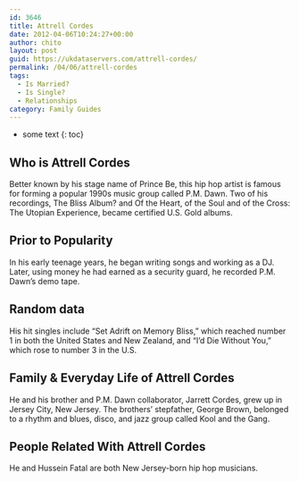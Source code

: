 ```yaml
---
id: 3646
title: Attrell Cordes
date: 2012-04-06T10:24:27+00:00
author: chito
layout: post
guid: https://ukdataservers.com/attrell-cordes/
permalink: /04/06/attrell-cordes
tags:
  - Is Married?
  - Is Single?
  - Relationships
category: Family Guides
---
```


* some text
{: toc}
          
          
## Who is  Attrell Cordes
                  
                  
                  
Better known by his stage name of Prince Be, this hip hop artist is famous for forming a popular 1990s music group called P.M. Dawn. Two of his recordings, The Bliss Album? and Of the Heart, of the Soul and of the Cross: The Utopian Experience, became certified U.S. Gold albums.
                  
                
                
                
## Prior to Popularity 
                  
                  
                  
In his early teenage years, he began writing songs and working as a DJ. Later, using money he had earned as a security guard, he recorded P.M. Dawn&#8217;s demo tape.
                  
                
                
                
## Random data 
                  
                  
                  
His hit singles include &#8220;Set Adrift on Memory Bliss,&#8221; which reached number 1 in both the United States and New Zealand, and &#8220;I&#8217;d Die Without You,&#8221; which rose to number 3 in the U.S.
                  
                
                
                
## Family & Everyday Life of Attrell Cordes
                  
                  
                  
He and his brother and P.M. Dawn collaborator, Jarrett Cordes, grew up in Jersey City, New Jersey. The brothers&#8217; stepfather, George Brown, belonged to a rhythm and blues, disco, and jazz group called Kool and the Gang.
                  
                
                
                
## People Related With  Attrell Cordes
                  
                  
                  
He and Hussein Fatal are both New Jersey-born hip hop musicians.
                  
                
              
            
          
          
          
    
    
  
